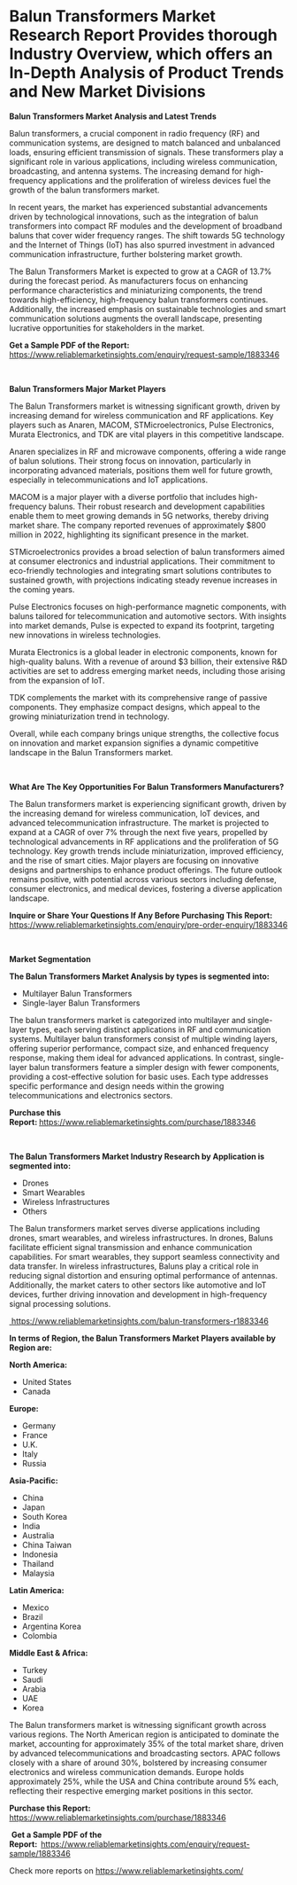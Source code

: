 <p><h1>Balun Transformers Market Research Report Provides thorough Industry Overview, which offers an In-Depth Analysis of Product Trends and New Market Divisions</h1></p><p><strong>Balun Transformers Market Analysis and Latest Trends</strong></p>
<p><p>Balun transformers, a crucial component in radio frequency (RF) and communication systems, are designed to match balanced and unbalanced loads, ensuring efficient transmission of signals. These transformers play a significant role in various applications, including wireless communication, broadcasting, and antenna systems. The increasing demand for high-frequency applications and the proliferation of wireless devices fuel the growth of the balun transformers market.</p><p>In recent years, the market has experienced substantial advancements driven by technological innovations, such as the integration of balun transformers into compact RF modules and the development of broadband baluns that cover wider frequency ranges. The shift towards 5G technology and the Internet of Things (IoT) has also spurred investment in advanced communication infrastructure, further bolstering market growth.</p><p>The Balun Transformers Market is expected to grow at a CAGR of 13.7% during the forecast period. As manufacturers focus on enhancing performance characteristics and miniaturizing components, the trend towards high-efficiency, high-frequency balun transformers continues. Additionally, the increased emphasis on sustainable technologies and smart communication solutions augments the overall landscape, presenting lucrative opportunities for stakeholders in the market.</p></p>
<p><strong>Get a Sample PDF of the Report:&nbsp;</strong> <a href="https://www.reliablemarketinsights.com/enquiry/request-sample/1883346?utm_campaign=2137&utm_medium=2&utm_source=Github&utm_content=ia&utm_term=11022025&utm_id=balun-transformers">https://www.reliablemarketinsights.com/enquiry/request-sample/1883346</a></p>
<p>&nbsp;</p>
<p><strong>Balun Transformers Major Market Players</strong></p>
<p><p>The Balun Transformers market is witnessing significant growth, driven by increasing demand for wireless communication and RF applications. Key players such as Anaren, MACOM, STMicroelectronics, Pulse Electronics, Murata Electronics, and TDK are vital players in this competitive landscape.</p><p>Anaren specializes in RF and microwave components, offering a wide range of balun solutions. Their strong focus on innovation, particularly in incorporating advanced materials, positions them well for future growth, especially in telecommunications and IoT applications.</p><p>MACOM is a major player with a diverse portfolio that includes high-frequency baluns. Their robust research and development capabilities enable them to meet growing demands in 5G networks, thereby driving market share. The company reported revenues of approximately $800 million in 2022, highlighting its significant presence in the market.</p><p>STMicroelectronics provides a broad selection of balun transformers aimed at consumer electronics and industrial applications. Their commitment to eco-friendly technologies and integrating smart solutions contributes to sustained growth, with projections indicating steady revenue increases in the coming years.</p><p>Pulse Electronics focuses on high-performance magnetic components, with baluns tailored for telecommunication and automotive sectors. With insights into market demands, Pulse is expected to expand its footprint, targeting new innovations in wireless technologies.</p><p>Murata Electronics is a global leader in electronic components, known for high-quality baluns. With a revenue of around $3 billion, their extensive R&D activities are set to address emerging market needs, including those arising from the expansion of IoT.</p><p>TDK complements the market with its comprehensive range of passive components. They emphasize compact designs, which appeal to the growing miniaturization trend in technology. </p><p>Overall, while each company brings unique strengths, the collective focus on innovation and market expansion signifies a dynamic competitive landscape in the Balun Transformers market.</p></p>
<p>&nbsp;</p>
<p><strong>What Are The Key Opportunities For Balun Transformers Manufacturers?</strong></p>
<p><p>The Balun transformers market is experiencing significant growth, driven by the increasing demand for wireless communication, IoT devices, and advanced telecommunication infrastructure. The market is projected to expand at a CAGR of over 7% through the next five years, propelled by technological advancements in RF applications and the proliferation of 5G technology. Key growth trends include miniaturization, improved efficiency, and the rise of smart cities. Major players are focusing on innovative designs and partnerships to enhance product offerings. The future outlook remains positive, with potential across various sectors including defense, consumer electronics, and medical devices, fostering a diverse application landscape.</p></p>
<p><strong>Inquire or Share Your Questions If Any Before Purchasing This Report:</strong> <a href="https://www.reliablemarketinsights.com/enquiry/pre-order-enquiry/1883346?utm_campaign=2137&utm_medium=2&utm_source=Github&utm_content=ia&utm_term=11022025&utm_id=balun-transformers">https://www.reliablemarketinsights.com/enquiry/pre-order-enquiry/1883346</a></p>
<p>&nbsp;</p>
<p><strong>Market Segmentation</strong></p>
<p><strong>The Balun Transformers Market Analysis by types is segmented into:</strong></p>
<p><ul><li>Multilayer Balun Transformers</li><li>Single-layer Balun Transformers</li></ul></p>
<p><p>The balun transformers market is categorized into multilayer and single-layer types, each serving distinct applications in RF and communication systems. Multilayer balun transformers consist of multiple winding layers, offering superior performance, compact size, and enhanced frequency response, making them ideal for advanced applications. In contrast, single-layer balun transformers feature a simpler design with fewer components, providing a cost-effective solution for basic uses. Each type addresses specific performance and design needs within the growing telecommunications and electronics sectors.</p></p>
<p><strong>Purchase this Report:&nbsp;</strong><a href="https://www.reliablemarketinsights.com/purchase/1883346?utm_campaign=2137&utm_medium=2&utm_source=Github&utm_content=ia&utm_term=11022025&utm_id=balun-transformers">https://www.reliablemarketinsights.com/purchase/1883346</a></p>
<p>&nbsp;</p>
<p><strong>The Balun Transformers Market Industry Research by Application is segmented into:</strong></p>
<p><ul><li>Drones</li><li>Smart Wearables</li><li>Wireless Infrastructures</li><li>Others</li></ul></p>
<p><p>The Balun transformers market serves diverse applications including drones, smart wearables, and wireless infrastructures. In drones, Baluns facilitate efficient signal transmission and enhance communication capabilities. For smart wearables, they support seamless connectivity and data transfer. In wireless infrastructures, Baluns play a critical role in reducing signal distortion and ensuring optimal performance of antennas. Additionally, the market caters to other sectors like automotive and IoT devices, further driving innovation and development in high-frequency signal processing solutions.</p></p>
<p><a href="https://www.reliablemarketinsights.com/balun-transformers-r1883346?utm_campaign=2137&utm_medium=2&utm_source=Github&utm_content=ia&utm_term=11022025&utm_id=balun-transformers">&nbsp;https://www.reliablemarketinsights.com/balun-transformers-r1883346</a></p>
<p><strong>In terms of Region, the Balun Transformers Market Players available by Region are:</strong></p>
<p>
    <p> <strong> North America: </strong>
        <ul>
            <li>United States</li>
            <li>Canada</li>
        </ul>
        </p> 
    <p> <strong> Europe: </strong>
        <ul>
            <li>Germany</li>
            <li>France</li>
            <li>U.K.</li>
            <li>Italy</li>
            <li>Russia</li>
        </ul>
        </p> 
    <p> <strong> Asia-Pacific: </strong>
        <ul>
            <li>China</li>
            <li>Japan</li>
            <li>South Korea</li>
            <li>India</li>
            <li>Australia</li>
            <li>China Taiwan</li>
            <li>Indonesia</li>
            <li>Thailand</li>
            <li>Malaysia</li>
        </ul>
        </p> 
    <p> <strong> Latin America: </strong>
        <ul>
            <li>Mexico</li>
            <li>Brazil</li>
            <li>Argentina Korea</li>
            <li>Colombia</li>
        </ul>
        </p> 
    <p> <strong> Middle East & Africa: </strong>
        <ul>
            <li>Turkey</li>
            <li>Saudi</li>
            <li>Arabia</li>
            <li>UAE</li>
            <li>Korea</li>
        </ul>
    </p>
    </p>
<p><p>The Balun transformers market is witnessing significant growth across various regions. The North American region is anticipated to dominate the market, accounting for approximately 35% of the total market share, driven by advanced telecommunications and broadcasting sectors. APAC follows closely with a share of around 30%, bolstered by increasing consumer electronics and wireless communication demands. Europe holds approximately 25%, while the USA and China contribute around 5% each, reflecting their respective emerging market positions in this sector.</p></p>
<p><strong>Purchase this Report: </strong><a href="https://www.reliablemarketinsights.com/purchase/1883346?utm_campaign=2137&utm_medium=2&utm_source=Github&utm_content=ia&utm_term=11022025&utm_id=balun-transformers">https://www.reliablemarketinsights.com/purchase/1883346</a></p>
<p>&nbsp;<strong>Get a Sample PDF of the Report:&nbsp;&nbsp;</strong><a href="https://www.reliablemarketinsights.com/enquiry/request-sample/1883346?utm_campaign=2137&utm_medium=2&utm_source=Github&utm_content=ia&utm_term=11022025&utm_id=balun-transformers">https://www.reliablemarketinsights.com/enquiry/request-sample/1883346</a></p>
<p><strong></strong></p>
<p>Check more reports on <a href="https://www.reliablemarketinsights.com/?utm_campaign=2137&utm_medium=2&utm_source=Github&utm_content=ia&utm_term=11022025&utm_id=balun-transformers">https://www.reliablemarketinsights.com/</a></p>